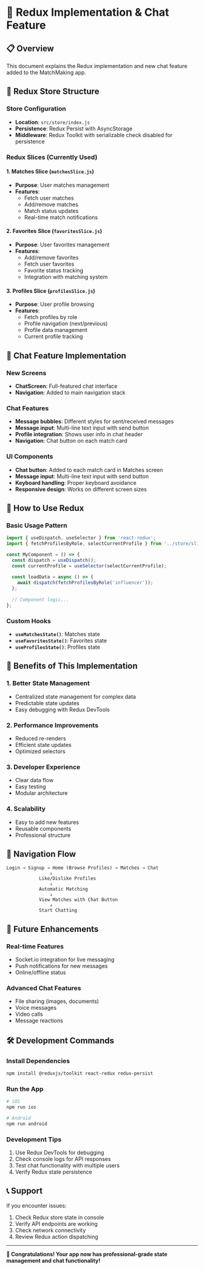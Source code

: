 # 🚀 Redux Implementation & Chat Feature

## 📋 Overview

This document explains the Redux implementation and new chat feature added to the MatchMaking app.

## 🔄 Redux Store Structure

### **Store Configuration**
- **Location**: `src/store/index.js`
- **Persistence**: Redux Persist with AsyncStorage
- **Middleware**: Redux Toolkit with serializable check disabled for persistence

### **Redux Slices (Currently Used)**

#### **1. Matches Slice (`matchesSlice.js`)**
- **Purpose**: User matches management
- **Features**:
  - Fetch user matches
  - Add/remove matches
  - Match status updates
  - Real-time match notifications

#### **2. Favorites Slice (`favoritesSlice.js`)**
- **Purpose**: User favorites management
- **Features**:
  - Add/remove favorites
  - Fetch user favorites
  - Favorite status tracking
  - Integration with matching system

#### **3. Profiles Slice (`profilesSlice.js`)**
- **Purpose**: User profile browsing
- **Features**:
  - Fetch profiles by role
  - Profile navigation (next/previous)
  - Profile data management
  - Current profile tracking

## 💬 Chat Feature Implementation

### **New Screens**
- **ChatScreen**: Full-featured chat interface
- **Navigation**: Added to main navigation stack

### **Chat Features**
- **Message bubbles**: Different styles for sent/received messages
- **Message input**: Multi-line text input with send button
- **Profile integration**: Shows user info in chat header
- **Navigation**: Chat button on each match card

### **UI Components**
- **Chat button**: Added to each match card in Matches screen
- **Message input**: Multi-line text input with send button
- **Keyboard handling**: Proper keyboard avoidance
- **Responsive design**: Works on different screen sizes

## 🔧 How to Use Redux

### **Basic Usage Pattern**
```javascript
import { useDispatch, useSelector } from 'react-redux';
import { fetchProfilesByRole, selectCurrentProfile } from '../store/slices/profilesSlice';

const MyComponent = () => {
  const dispatch = useDispatch();
  const currentProfile = useSelector(selectCurrentProfile);
  
  const loadData = async () => {
    await dispatch(fetchProfilesByRole('influencer'));
  };
  
  // Component logic...
};
```

### **Custom Hooks**
- **`useMatchesState()`**: Matches state
- **`useFavoritesState()`**: Favorites state
- **`useProfilesState()`**: Profiles state

## 🚀 Benefits of This Implementation

### **1. Better State Management**
- Centralized state management for complex data
- Predictable state updates
- Easy debugging with Redux DevTools

### **2. Performance Improvements**
- Reduced re-renders
- Efficient state updates
- Optimized selectors

### **3. Developer Experience**
- Clear data flow
- Easy testing
- Modular architecture

### **4. Scalability**
- Easy to add new features
- Reusable components
- Professional structure

## 📱 Navigation Flow

```
Login → Signup → Home (Browse Profiles) → Matches → Chat
                ↓
            Like/Dislike Profiles
                ↓
            Automatic Matching
                ↓
            View Matches with Chat Button
                ↓
            Start Chatting
```

## 🔮 Future Enhancements

### **Real-time Features**
- Socket.io integration for live messaging
- Push notifications for new messages
- Online/offline status

### **Advanced Chat Features**
- File sharing (images, documents)
- Voice messages
- Video calls
- Message reactions

## 🛠️ Development Commands

### **Install Dependencies**
```bash
npm install @reduxjs/toolkit react-redux redux-persist
```

### **Run the App**
```bash
# iOS
npm run ios

# Android
npm run android
```

### **Development Tips**
1. Use Redux DevTools for debugging
2. Check console logs for API responses
3. Test chat functionality with multiple users
4. Verify Redux state persistence

## 📞 Support

If you encounter issues:
1. Check Redux store state in console
2. Verify API endpoints are working
3. Check network connectivity
4. Review Redux action dispatching

---

**🎉 Congratulations! Your app now has professional-grade state management and chat functionality!**
